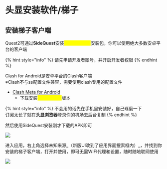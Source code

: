 # 头显安装软件/梯子

## 安装梯子客户端

Quest2可通过**SideQuest**安装<mark style="color:yellow;">**标准安卓APK**</mark>安装包，你可以使用绝大多数安卓平台的客户端

{% hint style="info" %}
请先申请开发者账号，并开启开发者权限
{% endhint %}

Clash for Android是安卓平台的Clash客户端\
&#x20;   ※Clash不与ss配置文件兼容，需要使用clash专用的配置文件

* [Clash Meta for Android](https://github.com/MetaCubeX/ClashMetaForAndroid/releases)
  * 下载安装<mark style="color:yellow;">**arm64-v8a**</mark>版本

{% hint style="info" %}
不会用的话先在手机里安装好，自己琢磨一下\
订阅太长了就在**头显浏览器**登录你的机场去后台复制
{% endhint %}

然后使用SideQuest安装刚才下载的APK即可

![](https://fastly.jsdelivr.net/gh/EYW-015/Oculus-guide-China/img/quest/install.png)

进入应用，右上角选择未知来源_（新版UI改到了应用界面搜索框内）_，并找到你安装的梯子客户端，打开并使用，即可无需WIFI代理和设置，随时随地联网使用

![](https://fastly.jsdelivr.net/gh/EYW-015/Oculus-guide-China/img/quest/uks.webp)

